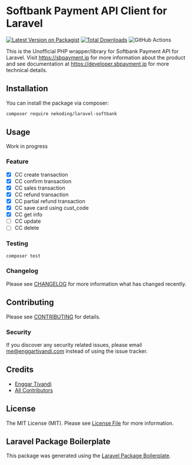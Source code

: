 # Softbank Payment API Client for Laravel

[![Latest Version on Packagist](https://img.shields.io/packagist/v/nekoding/laravel-softbank.svg?style=flat-square)](https://packagist.org/packages/nekoding/laravel-softbank)
[![Total Downloads](https://img.shields.io/packagist/dt/nekoding/laravel-softbank.svg?style=flat-square)](https://packagist.org/packages/nekoding/laravel-softbank)
![GitHub Actions](https://github.com/nekoding/laravel-softbank/actions/workflows/main.yml/badge.svg)

This is the Unofficial PHP wrapper/library for Softbank Payment API for Laravel. Visit https://sbpayment.jp for more information about the product and see documentation at https://developer.sbpayment.jp for more technical details.

## Installation

You can install the package via composer:

```bash
composer require nekoding/laravel-softbank
```

## Usage

Work in progress

### Feature

- [x] CC create transaction
- [x] CC confirm transaction
- [x] CC sales transaction
- [x] CC refund transaction
- [x] CC partial refund transaction
- [x] CC save card using cust_code
- [x] CC get info
- [ ] CC update
- [ ] CC delete
### Testing

```bash
composer test
```

### Changelog

Please see [CHANGELOG](CHANGELOG.md) for more information what has changed recently.

## Contributing

Please see [CONTRIBUTING](CONTRIBUTING.md) for details.

### Security

If you discover any security related issues, please email me@enggartivandi.com instead of using the issue tracker.

## Credits

-   [Enggar Tivandi](https://github.com/nekoding)
-   [All Contributors](../../contributors)

## License

The MIT License (MIT). Please see [License File](LICENSE.md) for more information.

## Laravel Package Boilerplate

This package was generated using the [Laravel Package Boilerplate](https://laravelpackageboilerplate.com).
